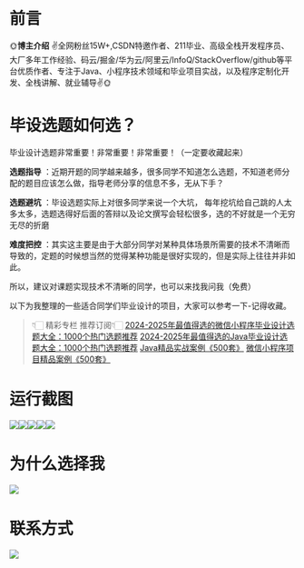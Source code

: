 # 前言

🌞**博主介绍**
✌全网粉丝15W+,CSDN特邀作者、211毕业、高级全栈开发程序员、大厂多年工作经验、码云/掘金/华为云/阿里云/InfoQ/StackOverflow/github等平台优质作者、专注于Java、小程序技术领域和毕业项目实战，以及程序定制化开发、全栈讲解、就业辅导✌🌞

# 毕设选题如何选？

毕业设计选题非常重要！非常重要！非常重要！（一定要收藏起来）

**选题指导** ：近期开题的同学越来越多，很多同学不知道怎么选题，不知道老师分配的题目应该怎么做，指导老师分享的信息不多，无从下手？

**选题避坑** ：毕设选题实际上对很多同学来说一个大坑，
每年挖坑给自己跳的人太多太多，选题选得好后面的答辩以及论文撰写会轻松很多，选的不好就是一个无穷无尽的折磨

**难度把控** ：其实这主要是由于大部分同学对某种具体场景所需要的技术不清晰而导致的，定题的时候想当然的觉得某种功能是很好实现的，但是实际上往往并非如此。

所以，建议对课题实现技术不清晰的同学，也可以来找我问我（免费）

以下为我整理的一些适合同学们毕业设计的项目，大家可以参考一下-记得收藏。

> 👇🏻 精彩专栏 推荐订阅👇🏻
> [2024-2025年最值得选的微信小程序毕业设计选题大全：1000个热门选题推荐](https://www.yuque.com/cxycsx/bve3ul)
> [2024-2025年最值得选的Java毕业设计选题大全：1000个热门选题推荐](https://www.yuque.com/cxycsx/bve3ul)
> [Java精品实战案例《500套》](https://www.yuque.com/cxycsx/bve3ul)
> [微信小程序项目精品案例《500套》](https://www.yuque.com/cxycsx/bve3ul)

# 运行截图

![](http://www.bysj52.com/uploadfile/ueditor/image/202306/%E6%AF%95%E8%AE%BEssm360%E5%9F%BA%E4%BA%8Evue%E7%9A%84%E7%A8%8B%E5%BA%8F%E8%AE%BE%E8%AE%A1%E8%AF%BE%E7%A8%8B%E5%8F%AF%E8%A7%86%E5%8C%96%E6%95%99%E5%AD%A6%E7%B3%BB%E7%BB%9F+vue%E6%AF%95%E4%B8%9A%E8%AE%BE%E8%AE%A1/1.png)![](http://www.bysj52.com/uploadfile/ueditor/image/202306/%E6%AF%95%E8%AE%BEssm360%E5%9F%BA%E4%BA%8Evue%E7%9A%84%E7%A8%8B%E5%BA%8F%E8%AE%BE%E8%AE%A1%E8%AF%BE%E7%A8%8B%E5%8F%AF%E8%A7%86%E5%8C%96%E6%95%99%E5%AD%A6%E7%B3%BB%E7%BB%9F+vue%E6%AF%95%E4%B8%9A%E8%AE%BE%E8%AE%A1/4.png)![](http://www.bysj52.com/uploadfile/ueditor/image/202306/%E6%AF%95%E8%AE%BEssm360%E5%9F%BA%E4%BA%8Evue%E7%9A%84%E7%A8%8B%E5%BA%8F%E8%AE%BE%E8%AE%A1%E8%AF%BE%E7%A8%8B%E5%8F%AF%E8%A7%86%E5%8C%96%E6%95%99%E5%AD%A6%E7%B3%BB%E7%BB%9F+vue%E6%AF%95%E4%B8%9A%E8%AE%BE%E8%AE%A1/3.png)![](http://www.bysj52.com/uploadfile/ueditor/image/202306/%E6%AF%95%E8%AE%BEssm360%E5%9F%BA%E4%BA%8Evue%E7%9A%84%E7%A8%8B%E5%BA%8F%E8%AE%BE%E8%AE%A1%E8%AF%BE%E7%A8%8B%E5%8F%AF%E8%A7%86%E5%8C%96%E6%95%99%E5%AD%A6%E7%B3%BB%E7%BB%9F+vue%E6%AF%95%E4%B8%9A%E8%AE%BE%E8%AE%A1/2.png)![](http://www.bysj52.com/uploadfile/ueditor/image/202306/%E6%AF%95%E8%AE%BEssm360%E5%9F%BA%E4%BA%8Evue%E7%9A%84%E7%A8%8B%E5%BA%8F%E8%AE%BE%E8%AE%A1%E8%AF%BE%E7%A8%8B%E5%8F%AF%E8%A7%86%E5%8C%96%E6%95%99%E5%AD%A6%E7%B3%BB%E7%BB%9F+vue%E6%AF%95%E4%B8%9A%E8%AE%BE%E8%AE%A1/5.png)

# 为什么选择我

![](http://upload.cxycsx.vip/%E6%9C%AA%E5%91%BD%E5%90%8D__2024-09-06+10_52_44.jpg)

# 联系方式

![](http://upload.cxycsx.vip/%E5%BE%AE%E4%BF%A1%E5%9B%BE%E7%89%87_20240828141834.jpg)

